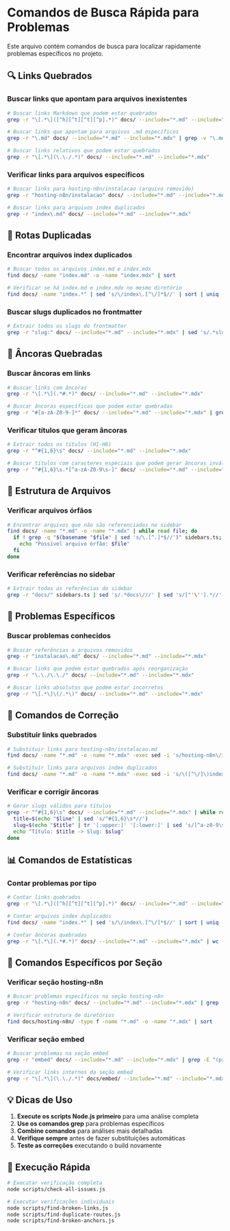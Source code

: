 # Comandos de Busca Rápida para Problemas

Este arquivo contém comandos de busca para localizar rapidamente problemas específicos no projeto.

## 🔍 Links Quebrados

### Buscar links que apontam para arquivos inexistentes
```bash
# Buscar links Markdown que podem estar quebrados
grep -r "\[.*\]([^h][^t][^t][^p].*)" docs/ --include="*.md" --include="*.mdx"

# Buscar links que apontam para arquivos .md específicos
grep -r "\.md" docs/ --include="*.md" --include="*.mdx" | grep -v "\.mdx"

# Buscar links relativos que podem estar quebrados
grep -r "\[.*\](\.\./.*)" docs/ --include="*.md" --include="*.mdx"
```

### Verificar links para arquivos específicos
```bash
# Buscar links para hosting-n8n/instalacao (arquivo removido)
grep -r "hosting-n8n/instalacao" docs/ --include="*.md" --include="*.mdx"

# Buscar links para arquivos index duplicados
grep -r "index\.md" docs/ --include="*.md" --include="*.mdx"
```

## 🔄 Rotas Duplicadas

### Encontrar arquivos index duplicados
```bash
# Buscar todos os arquivos index.md e index.mdx
find docs/ -name "index.md" -o -name "index.mdx" | sort

# Verificar se há index.md e index.mdx no mesmo diretório
find docs/ -name "index.*" | sed 's/\/index\.[^\/]*$//' | sort | uniq -d
```

### Buscar slugs duplicados no frontmatter
```bash
# Extrair todos os slugs do frontmatter
grep -r "slug:" docs/ --include="*.md" --include="*.mdx" | sed 's/.*slug:\s*//' | sort | uniq -d
```

## 🎯 Âncoras Quebradas

### Buscar âncoras em links
```bash
# Buscar links com âncoras
grep -r "\[.*\](.*#.*)" docs/ --include="*.md" --include="*.mdx"

# Buscar âncoras específicas que podem estar quebradas
grep -r "#[a-zA-Z0-9-]*" docs/ --include="*.md" --include="*.mdx" | grep -v "^#"
```

### Verificar títulos que geram âncoras
```bash
# Extrair todos os títulos (H1-H6)
grep -r "^#{1,6}\s" docs/ --include="*.md" --include="*.mdx"

# Buscar títulos com caracteres especiais que podem gerar âncoras inválidas
grep -r "^#{1,6}\s.*[^a-zA-Z0-9\s-]" docs/ --include="*.md" --include="*.mdx"
```

## 📁 Estrutura de Arquivos

### Verificar arquivos órfãos
```bash
# Encontrar arquivos que não são referenciados no sidebar
find docs/ -name "*.md" -o -name "*.mdx" | while read file; do
  if ! grep -q "$(basename "$file" | sed 's/\.[^.]*$//')" sidebars.ts; then
    echo "Possível arquivo órfão: $file"
  fi
done
```

### Verificar referências no sidebar
```bash
# Extrair todas as referências do sidebar
grep -r "docs/" sidebars.ts | sed 's/.*docs\///' | sed 's/["'\''].*//' | sort
```

## 🚨 Problemas Específicos

### Buscar problemas conhecidos
```bash
# Buscar referências a arquivos removidos
grep -r "instalacao\.md" docs/ --include="*.md" --include="*.mdx"

# Buscar links que podem estar quebrados após reorganização
grep -r "\.\./\.\./" docs/ --include="*.md" --include="*.mdx"

# Buscar links absolutos que podem estar incorretos
grep -r "\[.*\]\(/.*\)" docs/ --include="*.md" --include="*.mdx"
```

## 🔧 Comandos de Correção

### Substituir links quebrados
```bash
# Substituir links para hosting-n8n/instalacao.md
find docs/ -name "*.md" -o -name "*.mdx" -exec sed -i 's/hosting-n8n\/instalacao\.md/hosting-n8n\/instalacao\/index.md/g' {} \;

# Substituir links para arquivos index duplicados
find docs/ -name "*.md" -o -name "*.mdx" -exec sed -i 's/\([^\/]\)index\.md/\1index/g' {} \;
```

### Verificar e corrigir âncoras
```bash
# Gerar slugs válidos para títulos
grep -r "^#{1,6}\s" docs/ --include="*.md" --include="*.mdx" | while read line; do
  title=$(echo "$line" | sed 's/^#{1,6}\s*//')
  slug=$(echo "$title" | tr '[:upper:]' '[:lower:]' | sed 's/[^a-z0-9\s-]//g' | sed 's/\s\+/-/g' | sed 's/-\+/-/g')
  echo "Título: $title -> Slug: $slug"
done
```

## 📊 Comandos de Estatísticas

### Contar problemas por tipo
```bash
# Contar links quebrados
grep -r "\[.*\]([^h][^t][^t][^p].*)" docs/ --include="*.md" --include="*.mdx" | wc -l

# Contar arquivos index duplicados
find docs/ -name "index.*" | sed 's/\/index\.[^\/]*$//' | sort | uniq -d | wc -l

# Contar âncoras quebradas
grep -r "\[.*\](.*#.*)" docs/ --include="*.md" --include="*.mdx" | wc -l
```

## 🎯 Comandos Específicos por Seção

### Verificar seção hosting-n8n
```bash
# Buscar problemas específicos na seção hosting-n8n
grep -r "hosting-n8n" docs/ --include="*.md" --include="*.mdx" | grep -E "(instalacao|configuracao)"

# Verificar estrutura de diretórios
find docs/hosting-n8n/ -type f -name "*.md" -o -name "*.mdx" | sort
```

### Verificar seção embed
```bash
# Buscar problemas na seção embed
grep -r "embed" docs/ --include="*.md" --include="*.mdx" | grep -E "(preparacao|gerenciamento)"

# Verificar links internos da seção embed
grep -r "\[.*\](\.\./.*)" docs/embed/ --include="*.md" --include="*.mdx"
```

## 💡 Dicas de Uso

1. **Execute os scripts Node.js primeiro** para uma análise completa
2. **Use os comandos grep** para problemas específicos
3. **Combine comandos** para análises mais detalhadas
4. **Verifique sempre** antes de fazer substituições automáticas
5. **Teste as correções** executando o build novamente

## 🚀 Execução Rápida

```bash
# Executar verificação completa
node scripts/check-all-issues.js

# Executar verificações individuais
node scripts/find-broken-links.js
node scripts/find-duplicate-routes.js
node scripts/find-broken-anchors.js
``` 